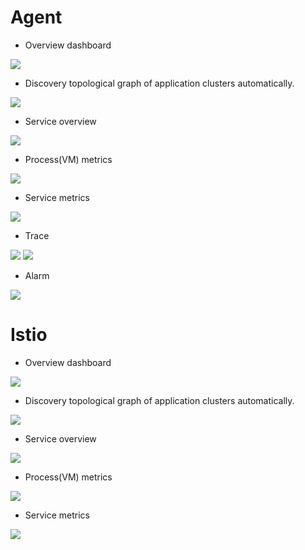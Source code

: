 # Agent

- Overview dashboard
<img src="https://skywalkingtest.github.io/page-resources/6.0.0-alpha/Dashboard.png"/>

- Discovery topological graph of application clusters automatically.
<img src="https://skywalkingtest.github.io/page-resources/6.0.0-alpha/Topology.png"/>

- Service overview
<img src="https://skywalkingtest.github.io/page-resources/6.0.0-alpha/service.png"/>

- Process(VM) metrics
<img src="https://skywalkingtest.github.io/page-resources/6.0.0-alpha/Service_instance_info.png"/>

- Service metrics
<img src="https://skywalkingtest.github.io/page-resources/6.0.0-alpha/endpoint.png"/>

- Trace
<img src="https://skywalkingtest.github.io/page-resources/6.0.0-alpha/trace.png"/>

<img src="https://skywalkingtest.github.io/page-resources/6.0.0-alpha/Trace-detail.png"/>

- Alarm
<img src="https://skywalkingtest.github.io/page-resources/6.0.0-alpha/service-alarm.png"/>

# Istio
- Overview dashboard
<img src="https://skywalkingtest.github.io/page-resources/6.0.0-alpha/Istio/Dashboard.png"/>

- Discovery topological graph of application clusters automatically.
<img src="https://skywalkingtest.github.io/page-resources/6.0.0-alpha/Istio/Topology.png"/>

- Service overview
<img src="https://skywalkingtest.github.io/page-resources/6.0.0-alpha/Istio/Service.png"/>

- Process(VM) metrics
<img src="https://skywalkingtest.github.io/page-resources/6.0.0-alpha/Istio/Service_intance_info.png"/>

- Service metrics
<img src="https://skywalkingtest.github.io/page-resources/6.0.0-alpha/Istio/endpoint.png"/>
